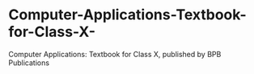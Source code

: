 # Computer-Applications-Textbook-for-Class-X-
Computer Applications: Textbook for Class X, published by BPB Publications
